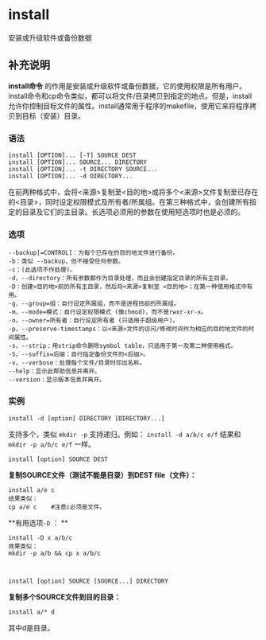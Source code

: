 #  install

安装或升级软件或备份数据

##  补充说明

**install命令**
的作用是安装或升级软件或备份数据，它的使用权限是所有用户。install命令和cp命令类似，都可以将文件/目录拷贝到指定的地点。但是，install允许你控制目标文件的属性。install通常用于程序的makefile，使用它来将程序拷贝到目标（安装）目录。

###  语法

    
    
    install [OPTION]... [-T] SOURCE DEST
    install [OPTION]... SOURCE... DIRECTORY
    install [OPTION]... -t DIRECTORY SOURCE...
    install [OPTION]... -d DIRECTORY...
    

在前两种格式中，会将<来源>复制至<目的地>或将多个<来源>文件复制至已存在的<目录>，同时设定权限模式及所有者/所属组。在第三种格式中，会创建所有指定的目录及它们的主目录。长选项必须用的参数在使用短选项时也是必须的。

###  选项

    
    
    --backup[=CONTROL]：为每个已存在的目的地文件进行备份。
    -b：类似 --backup，但不接受任何参数。
    -c：(此选项不作处理)。
    -d，--directory：所有参数都作为目录处理，而且会创建指定目录的所有主目录。
    -D：创建<目的地>前的所有主目录，然后将<来源>复制至 <目的地>；在第一种使用格式中有用。
    -g，--group=组：自行设定所属组，而不是进程目前的所属组。
    -m，--mode=模式：自行设定权限模式 (像chmod)，而不是rwxr-xr-x。
    -o，--owner=所有者：自行设定所有者 (只适用于超级用户)。
    -p，--preserve-timestamps：以<来源>文件的访问/修改时间作为相应的目的地文件的时间属性。
    -s，--strip：用strip命令删除symbol table，只适用于第一及第二种使用格式。
    -S，--suffix=后缀：自行指定备份文件的<后缀>。
    -v，--verbose：处理每个文件/目录时印出名称。
    --help：显示此帮助信息并离开。
    --version：显示版本信息并离开。
    

###  实例

    
    
    install -d [option] DIRECTORY [DIRECTORY...]
    

支持多个，类似 ` mkdir -p ` 支持递归。例如： ` install -d a/b/c e/f ` 结果和 ` mkdir -p a/b/c
e/f ` 一样。

    
    
    install [option] SOURCE DEST
    

**复制SOURCE文件（测试不能是目录）到DEST file（文件）：**

    
    
    install a/e c
    结果类似：
    cp a/e c    #注意c必须是文件。
    

**有用选项` -D ` ： **

    
    
    install -D x a/b/c
    效果类似：
    mkdir -p a/b && cp x a/b/c
    
    
    
    install [option] SOURCE [SOURCE...] DIRECTORY
    

**复制多个SOURCE文件到目的目录：**

    
    
    install a/* d
    

其中d是目录。


